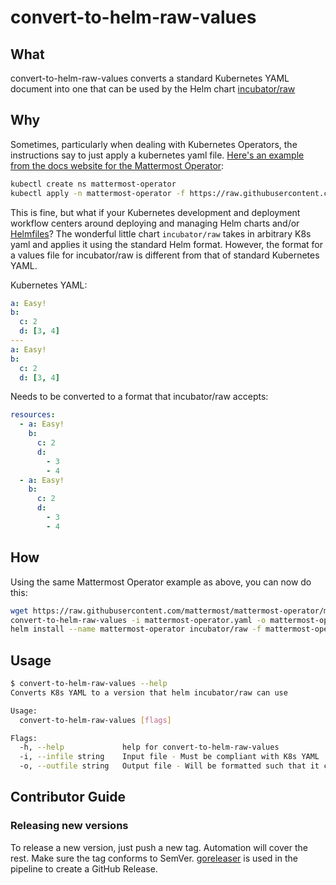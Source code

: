 # convert-to-helm-raw-values

## What

convert-to-helm-raw-values converts a standard Kubernetes YAML document into one that can be used by the Helm chart [incubator/raw](https://github.com/helm/charts/tree/master/incubator/raw)

## Why

Sometimes, particularly when dealing with Kubernetes Operators, the instructions say to just apply a kubernetes yaml file. [Here's an example from the docs website for the Mattermost Operator](https://docs.mattermost.com/install/install-kubernetes.html):

```sh
kubectl create ns mattermost-operator
kubectl apply -n mattermost-operator -f https://raw.githubusercontent.com/mattermost/mattermost-operator/master/docs/mattermost-operator/mattermost-operator.yaml
```

This is fine, but what if your Kubernetes development and deployment workflow centers around deploying and managing Helm charts and/or [Helmfiles](https://github.com/roboll/helmfile)? The wonderful little chart `incubator/raw` takes in arbitrary K8s yaml and applies it using the standard Helm format. However, the format for a values file for incubator/raw is different from that of standard Kubernetes YAML.

Kubernetes YAML:

```yaml
a: Easy!
b:
  c: 2
  d: [3, 4]
---
a: Easy!
b:
  c: 2
  d: [3, 4]
```

Needs to be converted to a format that incubator/raw accepts:

```yaml
resources:
  - a: Easy!
    b:
      c: 2
      d:
        - 3
        - 4
  - a: Easy!
    b:
      c: 2
      d:
        - 3
        - 4
```

## How

Using the same Mattermost Operator example as above, you can now do this:

```sh
wget https://raw.githubusercontent.com/mattermost/mattermost-operator/master/docs/mattermost-operator/mattermost-operator.yaml
convert-to-helm-raw-values -i mattermost-operator.yaml -o mattermost-operator-values.yaml
helm install --name mattermost-operator incubator/raw -f mattermost-operator-values.yaml
```

## Usage

```sh
$ convert-to-helm-raw-values --help
Converts K8s YAML to a version that helm incubator/raw can use

Usage:
  convert-to-helm-raw-values [flags]

Flags:
  -h, --help             help for convert-to-helm-raw-values
  -i, --infile string    Input file - Must be compliant with K8s YAML
  -o, --outfile string   Output file - Will be formatted such that it can be used as values.yaml for helm chart incubator/raw. Will always overwrite if the file already exists.
```

## Contributor Guide

### Releasing new versions

To release a new version, just push a new tag. Automation will cover the rest. Make sure the tag conforms to SemVer. [goreleaser](https://goreleaser.com/) is used in the pipeline to create a GitHub Release.
